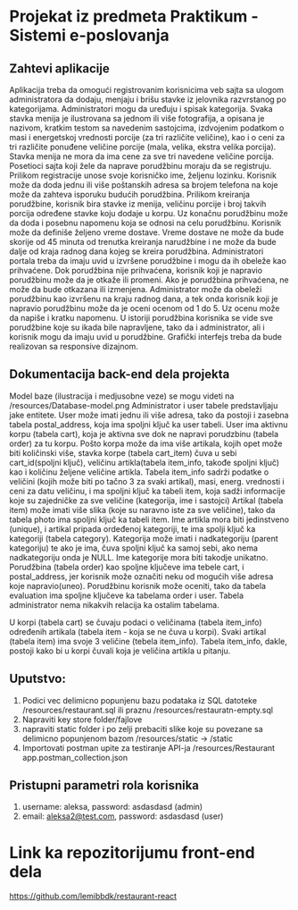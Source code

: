 # Projekat iz predmeta Praktikum - Sistemi e-poslovanja

## Zahtevi aplikacije

Aplikacija treba da omogući registrovanim korisnicima veb sajta sa ulogom administratora da dodaju, menjaju i brišu stavke iz jelovnika razvrstanog po kategorijama. Administratori mogu da uređuju i spisak kategorija. Svaka stavka menija je ilustrovana sa jednom ili više fotografija, a opisana je nazivom, kratkim testom sa navedenim sastojcima, izdvojenim podatkom o masi i energetskoj vrednosti porcije (za tri različite veličine), kao i o ceni za tri različite ponuđene veličine porcije (mala, velika, ekstra velika porcija). Stavka menija ne mora da ima cene za sve tri navedene veličine porcija. Posetioci sajta koji žele da naprave porudžbinu moraju da se registruju. Prilikom registracije unose svoje korisničko ime, željenu lozinku. Korisnik može da doda jednu ili više poštanskih adresa sa brojem telefona na koje može da zahteva isporuku budućih porudžbina. Prilikom kreiranja porudžbine, korisnik bira stavke iz menija, veličinu porcije i broj takvih porcija određene stavke koju dodaje u korpu. Uz konačnu porudžbinu može da doda i posebnu napomenu koja se odnosi na celu porudžbinu. Korisnik može da definiše željeno vreme dostave. Vreme dostave ne može da bude skorije od 45 minuta od trenutka kreiranja narudžbine i ne može da bude dalje od kraja radnog dana kojeg se kreira porudžbina. Administratori portala treba da imaju uvid u izvršene porudžbine i mogu da ih obeleže kao prihvaćene. Dok porudžbina nije prihvaćena, korisnik koji je napravio porudžbinu može da je otkaže ili promeni. Ako je porudžbina prihvaćena, ne može da bude otkazana ili izmenjena. Administrator može da obeleži porudžbinu kao izvršenu na kraju radnog dana, a tek onda korisnik koji je napravio porudžbinu može da je oceni ocenom od 1 do 5. Uz ocenu može da napiše i kratku napomenu. U istoriji porudžbina korisnika se vide sve porudžbine koje su ikada bile napravljene, tako da i administrator, ali i korisnik mogu da imaju uvid u porudžbine. Grafički interfejs treba da bude realizovan sa responsive dizajnom.

## Dokumentacija back-end dela projekta

Model baze (ilustracija i medjusobne veze) se mogu videti na /resources/Database-model.png
Administrator i user tabele predstavljaju jake entitete.
User može imati jednu ili više adresa, tako da postoji i zasebna tabela postal_address, koja ima spoljni ključ ka user tabeli.
User ima aktivnu korpu (tabela cart), koja je aktivna sve dok ne napravi porudzbinu (tabela order) za tu korpu.
Pošto korpa može da ima više artikala, kojih opet može biti količinski više, stavka korpe (tabela cart_item) čuva u sebi cart_id(spoljni ključ), veličinu artikla(tabela item_info, takođe spoljni ključ) kao i količinu željene veličine artikla.
Tabela item_info sadrži podatke o veličini (kojih može biti po tačno 3 za svaki artikal), masi, energ. vrednosti i ceni za datu veličinu, i ma spoljni ključ ka tabeli item, koja sadži informacije koje su zajedničke za sve veličine (kategorija, ime i sastojci)
Artikal (tabela item) može imati više slika (koje su naravno iste za sve veličine), tako da tabela photo ima spoljni ključ ka tabeli item.
Ime artikla mora biti jedinstveno (unique), i artikal pripada ordeđenoj kategoriji, te ima spolji ključ ka kategoriji (tabela category).
Kategorija može imati i nadkategoriju (parent kategoriju) te ako je ima, čuva spoljni ključ ka samoj sebi, ako nema nadkategoriju onda je NULL. Ime kategorije mora biti takodje unikatno.
Porudžbina (tabela order) kao spoljne ključeve ima tebele cart, i postal_address, jer korisnik može označiti neku od mogućih više adresa koje napravio(uneo).
Porudžbinu korisnik može oceniti, tako da tabela evaluation ima spoljne ključeve ka tabelama order i user.
Tabela administrator nema nikakvih relacija ka ostalim tabelama.


U korpi (tabela cart) se čuvaju podaci o veličinama (tabela item_info) određenih artikala (tabela item - koja se ne čuva u korpi).
Svaki artikal (tabela item) ima svoje 3 veličine (tebela item_info). Tabela item_info, dakle, postoji kako bi u korpi čuvali koja je veličina artikla u pitanju.


## Uputstvo:

1. Podici vec delimicno popunjenu bazu podataka iz SQL datoteke /resources/restaurant.sql ili praznu /resources/restauratn-empty.sql
2. Napraviti key store folder/fajlove
3. napraviti static folder i po zelji prebaciti slike koje su povezane sa delimicno popunjenom bazom /resources/static -> /static
4. Importovati postman upite za testiranje API-ja /resources/Restaurant app.postman_collection.json

## Pristupni parametri rola korisnika
1. username: aleksa, password: asdasdasd          (admin)
2. email: aleksa2@test.com, password: asdasdasd   (user)
# Link ka repozitorijumu front-end dela
https://github.com/lemibbdk/restaurant-react
